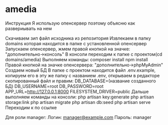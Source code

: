 # amedia
Инструкция
Я использую опенсервер поэтому объясню как развериывать на нем

Скачиваем зип файл исходника из репозитория
Извлекаем в папку domains которая находится в папке с установленной опенсервер
Запускаем опенсервер, жмем правой кнопкой на значке: "дополнительно->консоль"
В консоли переходим к папке с проектом(cd domains/amedia)
Выполняем команды:
composer install
npm install
Правой кнопкой на значке опенсервера: "дополнительно->phpMyAdmin"
Создаем новый БД 
В папке с проектом находится файл .env.example, копируем его в эту же папку с названием .env, открываем в редакторе скопированный файл и правим:
 DB_DATABASE=(название созданного БД)
DB_USERNAME=root
DB_PASSWORD=root
APP_URL=http://127.0.0.1:8000
FILESYSTEM_DRIVER=public
Дальше выполняем команды на консоли:
php artisan key:generate
php artisan storage:link
php artisan migrate
php artisan db:seed
php artisan serve
 Переходим к по ссылке

Для роли manager:
Логин:  manager@example.com
Пароль:  manager
